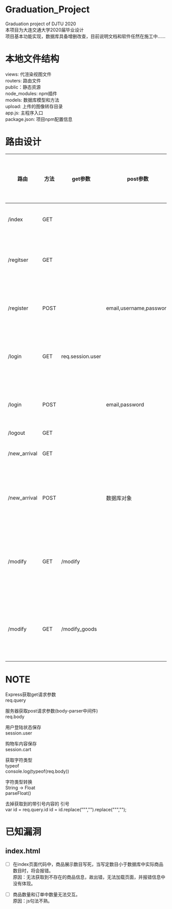 # Graduation_Project
Graduation project of DJTU 2020  
本项目为大连交通大学2020届毕业设计  
项目基本功能实现，数据库具备增删改查，目前说明文档和软件任然在施工中……  

# 本地文件结构
views: 代渲染视图文件  
routers: 路由文件  
public：静态资源  
node_modules: npm插件  
models: 数据库模型和方法  
upload: 上传的图像转存目录  
app.js: 主程序入口  
package.json: 项目npm配置信息
  
# 路由设计  
| 路由         | 方法 | get参数          | post参数                | 是否需要登录 | 备注               |
| ------------ | ---- | ---------------- | ----------------------- | ------------ | ------------------ |
| /index       | GET  |                  |                         |              | 渲染首页           |
| /regitser    | GET  |                  |                         |              | 渲染注册页面       |
| /register    | POST |                  | email,username,password |              | 处理注册请求       |
| /login       | GET  | req.session.user |                         |              | 渲染登陆页面       |
| /login       | POST |                  | email,password          |              | 处理登陆请求       |
| /logout      | GET  |                  |                         |              |                    | 处理退出请求 |
| /new_arrival | GET  |                  |                         |              | 新货上架           |
| /new_arrival | POST |                  | 数据库对象              |              | 存放新产品信息     |
| /modify      | GET  | /modify          |                         |              | 渲染待修改列表页面 |
| /modify      | GET  | /modify_goods    |                         |              | 渲染修改详情页面   |

  
# NOTE
Express获取get请求参数  
req.query  

服务器获取post请求参数(body-parser中间件)  
req.body  

用户登陆状态保存  
session.user  

购物车内容保存  
session.cart  

获取字符类型  
typeof  
console.log(typeof(req.body))  

字符类型转换  
String -> Float  
parseFloat()  

去掉获取到的带引号内容的 引号  
var id = req.query.id
    id = id.replace("\"","").replace("\"","");  

# 已知漏洞  
## index.html  
- [ ] 在index页面代码中，商品展示数目写死，当写定数目小于数据库中实际商品数目时，将会报错。  
原因：无法获取到不存在的商品信息，故出错，无法加载页面，并报错信息中没有体现。 

- [ ] 商品数量和订单中数量无法交互。  
原因：js句法不熟。  
